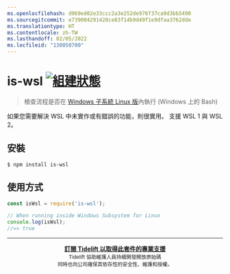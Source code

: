 ```yaml
---
ms.openlocfilehash: d969ed02e33ccc2a3e252de976f37ca9d3bb5490
ms.sourcegitcommit: e739004291428ce83f14b9d49f1e9dfaa3762dde
ms.translationtype: HT
ms.contentlocale: zh-TW
ms.lasthandoff: 02/05/2022
ms.locfileid: "138050700"
---
```

# <a name="is-wsl-build-statushttpstravis-ciorgsindresorhusis-wsl"></a>is-wsl [![組建狀態](https://travis-ci.org/sindresorhus/is-wsl.svg?branch=master)](https://travis-ci.org/sindresorhus/is-wsl)

> 檢查流程是否在 [Windows 子系統 Linux 版](https://msdn.microsoft.com/commandline/wsl/about)內執行 (Windows 上的 Bash)

如果您需要解決 WSL 中未實作或有錯誤的功能，則很實用。 支援 WSL 1 與 WSL 2。


## <a name="install"></a>安裝

```
$ npm install is-wsl
```


## <a name="usage"></a>使用方式

```js
const isWsl = require('is-wsl');

// When running inside Windows Subsystem for Linux
console.log(isWsl);
//=> true
```


---

<div align="center">
    <b>
        <a href="https://tidelift.com/subscription/pkg/npm-is-wsl?utm_source=npm-is-wsl&utm_medium=referral&utm_campaign=readme">訂閱 Tidelift 以取得此套件的專業支援</a>
    </b>
    <br>
    <sub> Tidelift 協助維護人員持續開發開放原始碼<br>同時也向公司確保其依存性的安全性、維護和授權。
    </sub>
</div>
